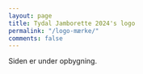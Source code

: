 ```yaml
---
layout: page
title: Tydal Jamborette 2024's logo
permalink: "/logo-mærke/"
comments: false
---
```


Siden er under opbygning.
